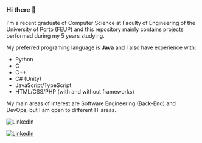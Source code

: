### Hi there 👋


I'm a recent graduate of Computer Science at Faculty of Engineering of the University of Porto (FEUP) and this repository mainly contains projects performed during my 5 years studying.

My preferred programing language is **Java** and I also have experience with:
- Python
- C
- C++
- C# (Unity)
- JavaScript/TypeScript
- HTML/CSS/PHP (with and without frameworks)

My main areas of interest are Software Engineering (Back-End) and DevOps, but I am open to different IT areas.


![LinkedIn](https://img.shields.io/badge/linkedin-%230077B5.svg?style=for-the-badge&logo=linkedin&logoColor=white)  

[![LinkedIn](https://img.shields.io/badge/linkedin-%230077B5.svg?style=for-the-badge&logo=linkedin&logoColor=white)](https://www.linkedin.com/in/hugo-guimar%C3%A3es-5448a823b/)